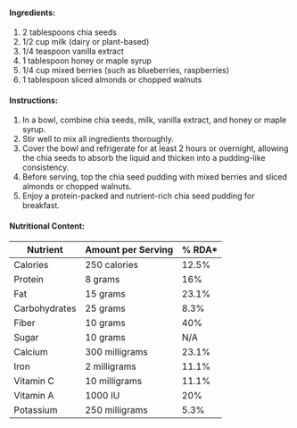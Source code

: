 #### Ingredients:

1. 2 tablespoons chia seeds
2. 1/2 cup milk (dairy or plant-based)
3. 1/4 teaspoon vanilla extract
4. 1 tablespoon honey or maple syrup
5. 1/4 cup mixed berries (such as blueberries, raspberries)
6. 1 tablespoon sliced almonds or chopped walnuts

#### Instructions:

1. In a bowl, combine chia seeds, milk, vanilla extract, and honey or maple syrup.
2. Stir well to mix all ingredients thoroughly.
3. Cover the bowl and refrigerate for at least 2 hours or overnight, allowing the chia seeds to absorb the liquid and thicken into a pudding-like consistency.
4. Before serving, top the chia seed pudding with mixed berries and sliced almonds or chopped walnuts.
5. Enjoy a protein-packed and nutrient-rich chia seed pudding for breakfast.

#### Nutritional Content:

| Nutrient      | Amount per Serving | % RDA* |
| ------------- | ------------------ | ------ |
| Calories      | 250 calories       | 12.5%  |
| Protein       | 8 grams            | 16%    |
| Fat           | 15 grams           | 23.1%  |
| Carbohydrates | 25 grams           | 8.3%   |
| Fiber         | 10 grams           | 40%    |
| Sugar         | 10 grams           | N/A    |
| Calcium       | 300 milligrams     | 23.1%  |
| Iron          | 2 milligrams       | 11.1%  |
| Vitamin C     | 10 milligrams      | 11.1%  |
| Vitamin A     | 1000 IU            | 20%    |
| Potassium     | 250 milligrams     | 5.3%   |